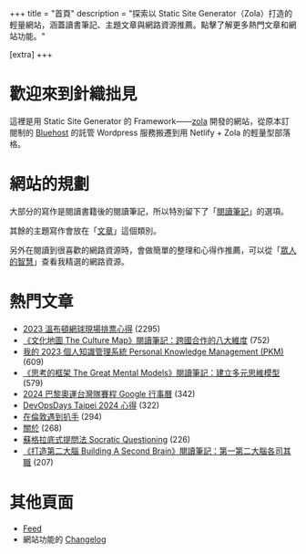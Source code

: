 +++
title = "首頁"
description = "探索以 Static Site Generator（Zola）打造的輕量網站，涵蓋讀書筆記、主題文章與網路資源推薦。點擊了解更多熱門文章和網站功能。"

[extra]
+++

# 歡迎來到針織拙見

這裡是用 Static Site Generator 的 Framework——[zola](https://www.getzola.org/documentation/getting-started/overview/) 開發的網站，從原本訂閱制的 [Bluehost](https://www.bluehost.com/) 的託管 Wordpress 服務搬遷到用 Netlify + Zola 的輕量型部落格。

# 網站的規劃

大部分的寫作是閱讀書籍後的閱讀筆記，所以特別留下了「[閱讀筆記](reading-notes/)」的選項。

其餘的主題寫作會放在「[文章](blog/)」這個類別。

另外在閱讀到很喜歡的網路資源時，會做簡單的整理和心得作推薦，可以從「[眾人的智慧](wistom/)」查看我精選的網路資源。

# 熱門文章
* [2023 溫布頓網球現場排票心得](/blog/2023-wimbledon-tennis/) <span class="view-count">(2295)</span>
* [《文化地圖 The Culture Map》閱讀筆記：跨國合作的八大維度](/reading-notes/the-culture-map/) <span class="view-count">(752)</span>
* [我的 2023 個人知識管理系統 Personal Knowledge Management (PKM)](/blog/2023-personal-knowledge-management/) <span class="view-count">(609)</span>
* [《思考的框架 The Great Mental Models》閱讀筆記：建立多元思維模型](/reading-notes/the-great-mental-models/) <span class="view-count">(579)</span>
* [2024 巴黎奧運台灣隊賽程 Google 行事曆](/blog/2024-olympics-taiwan-calendar/) <span class="view-count">(342)</span>
* [DevOpsDays Taipei 2024 心得](/blog/2024-devopsdays-taipei/) <span class="view-count">(322)</span>
* [在倫敦遇到扒手](/blog/london-pickpocketing/) <span class="view-count">(294)</span>
* [關於](/about/) <span class="view-count">(268)</span>
* [蘇格拉底式提問法 Socratic Questioning](/wisdom/methods/socratic-questioning/) <span class="view-count">(226)</span>
* [《打造第二大腦 Building A Second Brain》閱讀筆記：第一第二大腦各司其職](/reading-notes/building-a-second-brain/) <span class="view-count">(207)</span>


# 其他頁面
* [Feed](/atom.xml)
* 網站功能的 [Changelog](@/changelog/index.md)
